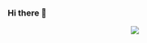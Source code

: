 ### Hi there 👋

<div align="center"><img src="https://cdn.jsdelivr.net/gh/davidwushi1145/davidwushi1145/assets/github-contribution-grid-snake.svg" /></div>
<!-- <span > <img src="https://img.shields.io/badge/-HTML5-E34F26?style=flat-square&logo=html5&logoColor=white" /> <img src="https://img.shields.io/badge/-CSS3-1572B6?style=flat-square&logo=css3" /> <img src="https://img.shields.io/badge/-JavaScript-oringe?style=flat-square&logo=javascript" /> </span> -->
